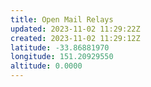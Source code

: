 ```yaml
---
title: Open Mail Relays
updated: 2023-11-02 11:29:22Z
created: 2023-11-02 11:29:12Z
latitude: -33.86881970
longitude: 151.20929550
altitude: 0.0000
---
```


